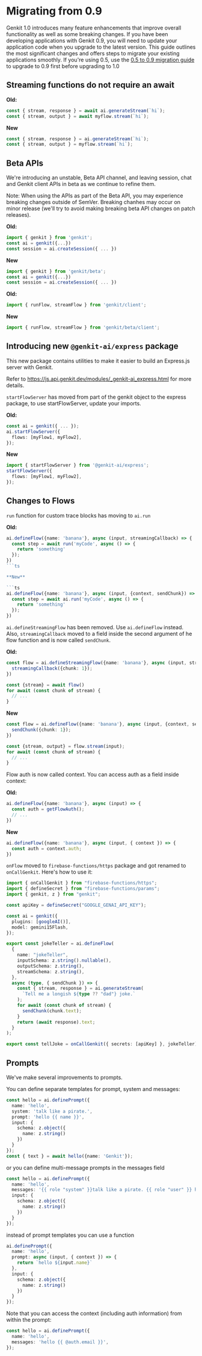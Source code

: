 # Migrating from 0.9

Genkit 1.0 introduces many feature enhancements that improve overall functionality as well as some breaking changes. If you have been developing applications with Genkit 0.9, you will need to update your application code when you upgrade to the latest version. This guide outlines the most significant changes and offers steps to migrate your existing applications smoothly.
If you're using 0.5, use the [0.5 to 0.9 migration guide](https://firebase.google.com/docs/genkit/migrating-from-0.5) to upgrade to 0.9 first before upgrading to 1.0


## Streaming functions do not require an await


**Old:**

```ts
const { stream, response } = await ai.generateStream(`hi`);
const { stream, output } = await myflow.stream(`hi`);
```

**New**

```ts
const { stream, response } = ai.generateStream(`hi`);
const { stream, output } = myflow.stream(`hi`);
```


## Beta APIs

We're introducing an unstable, Beta API channel, and leaving session, chat and Genkit client APIs in beta as we continue to refine them. 

Note: When using the APIs as part of the Beta API, you may experience breaking changes outside of SemVer. Breaking chanhes may occur on minor release (we'll try to avoid making breaking beta API changes on patch releases).

**Old:**

```ts
import { genkit } from 'genkit';
const ai = genkit({...})
const session = ai.createSession({ ... })
```

**New**

```ts
import { genkit } from 'genkit/beta';
const ai = genkit({...})
const session = ai.createSession({ ... })
```

**Old:**

```ts
import { runFlow, streamFlow } from 'genkit/client';
```

**New**

```ts
import { runFlow, streamFlow } from 'genkit/beta/client';
```

## Introducing new `@genkit-ai/express` package

This new package contains utilities to make it easier to build an Express.js server with Genkit.

Refer to https://js.api.genkit.dev/modules/_genkit-ai_express.html for more details.

`startFlowServer` has moved from part of the genkit object to the express package, to use startFlowServer, update your imports. 


**Old:**

```ts
const ai = genkit({ ... });
ai.startFlowServer({
  flows: [myFlow1, myFlow2],
});
```

**New**

```ts
import { startFlowServer } from '@genkit-ai/express';
startFlowServer({
  flows: [myFlow1, myFlow2],
});
```

## Changes to Flows

`run` function for custom trace blocks has moving to `ai.run`

**Old:**

```ts
ai.defineFlow({name: 'banana'}, async (input, streamingCallback) => {
  const step = await run('myCode', async () => {
    return 'something'
  });
})
```ts

**New**

```ts
ai.defineFlow({name: 'banana'}, async (input, {context, sendChunk}) => {
  const step = await ai.run('myCode', async () => {
    return 'something'
  });
})
```

`ai.defineStreamingFlow` has been removed. Use `ai.defineFlow` instead. Also, `streamingCallback` moved to a field inside the second argument of he flow function and is now called `sendChunk`.

**Old:**

```ts
const flow = ai.defineStreamingFlow({name: 'banana'}, async (input, streamingCallback) => {
  streamingCallback({chunk: 1});
})

const {stream} = await flow()
for await (const chunk of stream) {
  // ...
}
```

**New**

```ts
const flow = ai.defineFlow({name: 'banana'}, async (input, {context, sendChunk}) => {
  sendChunk({chunk: 1});
})

const {stream, output} = flow.stream(input);
for await (const chunk of stream) {
  // ...
}
```

Flow auth is now called context. You can access auth as a field inside context:

**Old:**

```ts
ai.defineFlow({name: 'banana'}, async (input) => {
  const auth = getFlowAuth();
  // ...
})
```

**New**

```ts
ai.defineFlow({name: 'banana'}, async (input, { context }) => {
  const auth = context.auth;
})
```

`onFlow` moved to `firebase-functions/https` package and got renamed to `onCallGenkit`. Here's how to use it:

```ts
import { onCallGenkit } from "firebase-functions/https";
import { defineSecret } from "firebase-functions/params";
import { genkit, z } from "genkit";

const apiKey = defineSecret("GOOGLE_GENAI_API_KEY");

const ai = genkit({
  plugins: [googleAI()],
  model: gemini15Flash,
});

export const jokeTeller = ai.defineFlow(
  {
    name: "jokeTeller",
    inputSchema: z.string().nullable(),
    outputSchema: z.string(),
    streamSchema: z.string(),
  },
  async (type, { sendChunk }) => {
    const { stream, response } = ai.generateStream(
      `Tell me a longish ${type ?? "dad"} joke.`
    );
    for await (const chunk of stream) {
      sendChunk(chunk.text);
    }
    return (await response).text;
  }
);

export const tellJoke = onCallGenkit({ secrets: [apiKey] }, jokeTeller);
```

## Prompts

We've make several improvements to prompts.

You can define separate templates for prompt, system and messages:

```ts
const hello = ai.definePrompt({
  name: 'hello',
  system: 'talk like a pirate.',
  prompt: 'hello {{ name }}',
  input: {
    schema: z.object({
      name: z.string()
    })
  }
});
const { text } = await hello({name: 'Genkit'});
```

or you can define multi-message prompts in the messages field

```ts
const hello = ai.definePrompt({
  name: 'hello',
  messages: '{{ role "system" }}talk like a pirate. {{ role "user" }} hello {{ name }}',
  input: {
    schema: z.object({
      name: z.string()
    })
  }
});
```

instead of prompt templates you can use a function

```ts
ai.definePrompt({
  name: 'hello',
  prompt: async (input, { context }) => {
    return `hello ${input.name}`
  },
  input: {
    schema: z.object({
      name: z.string()
    })
  }
});
```

Note that you can access the context (including auth information) from within the prompt:

```ts
const hello = ai.definePrompt({
  name: 'hello',
  messages: 'hello {{ @auth.email }}',
});
```


